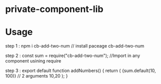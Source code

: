 # private-component-lib

# Usage 

step 1 : npm i cb-add-two-num // install paceage cb-add-two-num

step 2 : const sum = require("cb-add-two-num"); //Import in any component usining require
 
step 3 : export default function addNumbers() {
          return (
                {sum.default(10, 100)} // 2 arguments 10,20
          );
         }
